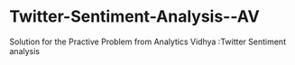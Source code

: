# Twitter-Sentiment-Analysis--AV
Solution for the Practive Problem from Analytics Vidhya :Twitter Sentiment analysis
